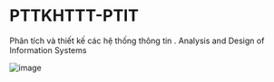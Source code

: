 # PTTKHTTT-PTIT
Phân tích và thiết kế các hệ thống thông tin . Analysis and Design of Information Systems


![image](https://user-images.githubusercontent.com/82762841/230699083-d5ffcf89-eb32-4ee7-8091-7ad1a14cf6b7.png)

